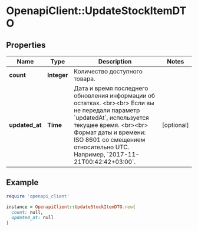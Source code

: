 # OpenapiClient::UpdateStockItemDTO

## Properties

| Name | Type | Description | Notes |
| ---- | ---- | ----------- | ----- |
| **count** | **Integer** | Количество доступного товара.  |  |
| **updated_at** | **Time** | Дата и время последнего обновления информации об остатках. &lt;br&gt;&lt;br&gt; Если вы не передали параметр &#x60;updatedAt&#x60;, используется текущее время. &lt;br&gt;&lt;br&gt; Формат даты и времени: ISO 8601 со смещением относительно UTC. Например, &#x60;2017-11-21T00:42:42+03:00&#x60;.  | [optional] |

## Example

```ruby
require 'openapi_client'

instance = OpenapiClient::UpdateStockItemDTO.new(
  count: null,
  updated_at: null
)
```

